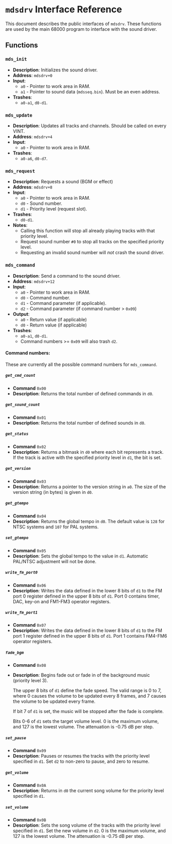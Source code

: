 `mdsdrv` Interface Reference
============================

This document describes the public interfaces of `mdsdrv`.
These functions are used by the main 68000 program to interface with
the sound driver.

Functions
---------

### `mds_init`
- **Description**: Initializes the sound driver.
- **Address**: `mdsdrv+0`
- **Input**:
	- `a0` - Pointer to work area in RAM.
	- `a1` - Pointer to sound data (`mdsseq.bin`). Must be an even
		address.
- **Trashes**:
	- `a0-a1`, `d0-d1`.

### `mds_update`
- **Description**: Updates all tracks and channels. Should be called
	on every VINT.
- **Address**: `mdsdrv+4`
- **Input**:
	- `a0` - Pointer to work area in RAM.
- **Trashes**:
	- `a0-a6`, `d0-d7`.

### `mds_request`
- **Description**: Requests a sound (BGM or effect)
- **Address**: `mdsdrv+8`
- **Input**:
	- `a0` - Pointer to work area in RAM.
	- `d0` - Sound number.
	- `d1` - Priority level (request slot).
- **Trashes**:
	- `d0-d1`.
- **Notes**:
	- Calling this function will stop all already playing tracks with
		that priority level.
	- Request sound number `#0` to stop all tracks on the specified
		priority level.
	- Requesting an invalid sound number will _not_ crash the sound
		driver.

### `mds_command`
- **Description**: Send a command to the sound driver.
- **Address**: `mdsdrv+12`
- **Input**:
	- `a0` - Pointer to work area in RAM.
	- `d0` - Command number.
	- `d1` - Command parameter (if applicable).
	- `d2` - Command parameter (if command number > `0x09`)
- **Output**:
	- `a0` - Return value (if applicable)
	- `d0` - Return value (if applicable)
- **Trashes**:
	- `a0-a1`, `d0-d1`.
	- Command numbers >= `0x09` will also trash `d2`.

#### Command numbers:
These are currently all the possible command numbers for `mds_command`.

##### `get_cmd_count`
- **Command** `0x00`
- **Description**: Returns the total number of defined commands in
	`d0`.

##### `get_sound_count`
- **Command** `0x01`
- **Description**: Returns the total number of defined sounds in `d0`.

##### `get_status`
- **Command** `0x02`
- **Description**: Returns a bitmask in `d0` where each bit represents
	a track. If the track is active with the specified priority level
	in `d1`, the bit is set.

##### `get_version`
- **Command** `0x03`
- **Description**: Returns a pointer to the version string in `a0`. The
	size of the version string (in bytes) is given in `d0`.

##### `get_gtempo`
- **Command** `0x04`
- **Description**: Returns the global tempo in `d0`. The default value
	is `128` for NTSC systems and `107` for PAL systems.

##### `set_gtempo`
- **Command** `0x05`
- **Description**: Sets the global tempo to the value in `d1`. Automatic
	PAL/NTSC adjustment will not be done.

##### `write_fm_port0`
- **Command** `0x06`
- **Description**: Writes the data defined in the lower 8 bits of `d1`
	to the FM port 0 register defined in the upper 8 bits of `d1`.
	Port 0 contains timer, DAC, key-on and FM1-FM3 operator registers.

##### `write_fm_port1`
- **Command** `0x07`
- **Description**: Writes the data defined in the lower 8 bits of `d1`
	to the FM port 1 register defined in the upper 8 bits of `d1`.
	Port 1 contains FM4-FM6 operator registers.

##### `fade_bgm`
- **Command** `0x08`
- **Description**: Begins fade out or fade in of the background music
	(priority level 3).

	The upper 8 bits of `d1` define the fade speed. The valid range
	is 0 to 7, where 0 causes the volume to be updated every 8 frames,
	and 7 causes the volume to be updated every frame.

	If bit 7 of `d1` is set, the music will be stopped after the fade
	is complete.

	Bits 0-6 of `d1` sets the target volume level. 0 is the maximum
	volume, and 127 is the lowest volume. The attenuation is -0.75 dB
	per step.

##### `set_pause`
- **Command** `0x09`
- **Description**: Pauses or resumes the tracks with the priority
	level specified in `d1`. Set `d2` to non-zero to pause, and zero
	to resume.

##### `get_volume`
- **Command** `0x0A`
- **Description**: Returns in `d0` the current song volume for the
	priority level specified in `d1`.

##### `set_volume`
- **Command** `0x0B`
- **Description**: Sets the song volume of the tracks with the priority
	level specified in `d1`. Set the new volume in `d2`. 0 is the
	maximum volume, and 127 is the lowest volume. The attenuation is
	-0.75 dB per step.

